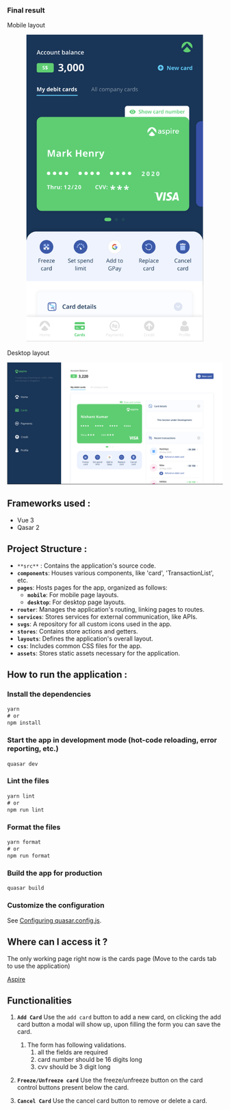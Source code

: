 ### Final result
Mobile layout
<div style="text-align:center"><img width='414' src="./documentation/mobile.png" alt='desktop'/></div>

Desktop layout
<div style="text-align:center"><img src="./documentation/desktop.png" alt='desktop'/></div>


## Frameworks used :

- Vue 3
- Qasar 2

## Project Structure :

- `**src**` : Contains the application's source code.
- **`components`**: Houses various components, like 'card', 'TransactionList', etc.
- **`pages`**: Hosts pages for the app, organized as follows:
    - **`mobile`**: For mobile page layouts.
    - **`desktop`**: For desktop page layouts.
- **`router`**: Manages the application's routing, linking pages to routes.
- **`services`**: Stores services for external communication, like APIs.
- **`svgs`**: A repository for all custom icons used in the app.
- **`stores`**: Contains store actions and getters.
- **`layouts`**: Defines the application's overall layout.
- **`css`**: Includes common CSS files for the app.
- **`assets`**: Stores static assets necessary for the application.

## How to run the application :

### Install the dependencies

```
yarn
# or
npm install
```

### Start the app in development mode (hot-code reloading, error reporting, etc.)

```
quasar dev
```

### Lint the files

```
yarn lint
# or
npm run lint
```

### Format the files

```
yarn format
# or
npm run format
```

### Build the app for production

```
quasar build
```

### Customize the configuration

See [Configuring quasar.config.js](https://v2.quasar.dev/quasar-cli-webpack/quasar-config-js).

## Where can I access it ?

The only working page right now is the cards page (Move to the cards tab to use the application)

[Aspire](https://lastbyte.github.io/aspire/#/cards)

## Functionalities

1. **`Add Card`**
Use the `add card` button to add a new card, on clicking the add card button a modal will show up, upon filling the form you can save the card.
    1. The form has following validations.
        1. all the fields are required
        2. card number should be 16 digits long
        3. cvv should be 3 digit long

2. **`Freeze/Unfreeze card`**
 Use the freeze/unfreeze button on the card control buttons present below the card.

3. **`Cancel Card`**
Use the cancel card button to remove or delete a card.
